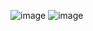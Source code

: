 ![image](https://github.com/ghatna-koshti/PSD-TO-HTML/assets/142246764/004e1400-d716-4cbd-9bcc-b3b2c53f78c2)
![image](https://github.com/ghatna-koshti/PSD-TO-HTML/assets/142246764/216f0aa1-9fe3-4443-9c2e-6f0c74ff6264)

